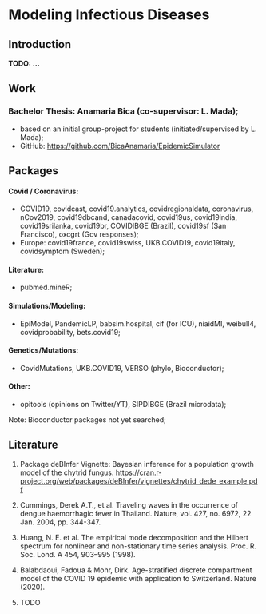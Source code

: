 

# Modeling Infectious Diseases


## Introduction

**TODO: ...**

## Work

### Bachelor Thesis: Anamaria Bica (co-supervisor: L. Mada);
* based on an initial group-project for students (initiated/supervised by L. Mada);
* GitHub: https://github.com/BicaAnamaria/EpidemicSimulator

## Packages

#### Covid / Coronavirus:
* COVID19, covidcast, covid19.analytics, covidregionaldata, coronavirus, nCov2019, covid19dbcand, canadacovid, covid19us, covid19india, covid19srilanka, covid19br, COVIDIBGE (Brazil), covid19sf (San Francisco), oxcgrt (Gov responses);
* Europe: covid19france, covid19swiss, UKB.COVID19, covid19italy, covidsymptom (Sweden);

#### Literature:
* pubmed.mineR;
#### Simulations/Modeling:
* EpiModel, PandemicLP, babsim.hospital, cif (for ICU), niaidMI, weibull4, covidprobability, bets.covid19;
#### Genetics/Mutations:
* CovidMutations, UKB.COVID19, VERSO (phylo, Bioconductor);
#### Other:
* opitools (opinions on Twitter/YT), SIPDIBGE (Brazil microdata);

Note: Bioconductor packages not yet searched;

## Literature

1. Package deBInfer
Vignette: Bayesian inference for a population growth model of the chytrid fungus.
https://cran.r-project.org/web/packages/deBInfer/vignettes/chytrid_dede_example.pdf

2. Cummings, Derek A.T., et al. Traveling waves in the occurrence of dengue haemorrhagic fever in Thailand.
Nature, vol. 427, no. 6972, 22 Jan. 2004, pp. 344-347.

3. Huang, N. E. et al. The empirical mode decomposition and the Hilbert spectrum for nonlinear and non-stationary time series analysis.
Proc. R. Soc. Lond. A 454, 903–995 (1998).

4. Balabdaoui, Fadoua & Mohr, Dirk. Age-stratified discrete compartment model of the COVID 19 epidemic with application to Switzerland. Nature (2020).

5. TODO

